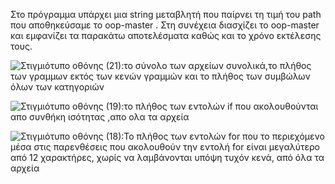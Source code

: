 Στο πρόγραμμα υπάρχει μια string μεταβλητή που παίρνει τη τιμή του path που αποθηκεύσαμε το oop-master . 
Στη συνέχεια διασχίζει το oop-master και εμφανίζει τα παρακάτω αποτελέσματα καθώς και το χρόνο εκτέλεσης τους. 

![Στιγμιότυπο οθόνης (21)](https://user-images.githubusercontent.com/65713677/115927536-403cc300-a48d-11eb-9187-ed87c3a7e00c.png):το σύνολο των αρχείων συνολικά,το πλήθος των γραμμων εκτός των κενών γραμμών και το πλήθος των συμβώλων όλων των κατηγοριών

![Στιγμιότυπο οθόνης (19)](https://user-images.githubusercontent.com/65713677/115927520-3adf7880-a48d-11eb-9f3b-ff903e1f5f76.png):το πλήθος των εντολών if που ακολουθούνται απο συνθήκη ισότητας ,απο ολα τα αρχεία 

![Στιγμιότυπο οθόνης (18)](https://user-images.githubusercontent.com/65713677/115927501-3024e380-a48d-11eb-9ebf-6b433125f34c.png):To πλήθος των εντολών for που το περιεχόμενο μέσα στις παρενθέσεις που ακολουθούν την εντολή for είναι μεγαλύτερο από 12 χαρακτήρες, χωρίς να λαμβάνονται υπόψη τυχόν κενά, από όλα τα αρχεία

